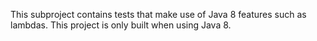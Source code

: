 This subproject contains tests that make use of Java 8 features such as lambdas.
This project is only built when using Java 8.
